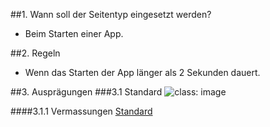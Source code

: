 ##1. Wann soll der Seitentyp eingesetzt werden?
*   Beim Starten einer App.

##2. Regeln
*   Wenn das Starten der App länger als 2 Sekunden dauert.

##3. Ausprägungen
###3.1 Standard
![](https://raw.githubusercontent.com/sbb-design-systems/sbb-design-system/master/mobile/page-types/splash-screen/images/MS01.png 'class: image')

####3.1.1 Vermassungen
[Standard](https://sbb.invisionapp.com/d/main#/console/14051805/323023907/inspect)
